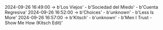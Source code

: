 2024-09-26 16:49:00 -> b'Los Viejos' - b'Sociedad del Miedo' - b'Cuenta Regresiva'
2024-09-26 16:52:00 -> b'Choices' - b'unknown' - b'Less Is More'
2024-09-26 16:57:00 -> b'Kitsch' - b'unknown' - b'Men I Trust - Show Me How (Kitsch Edit)'
